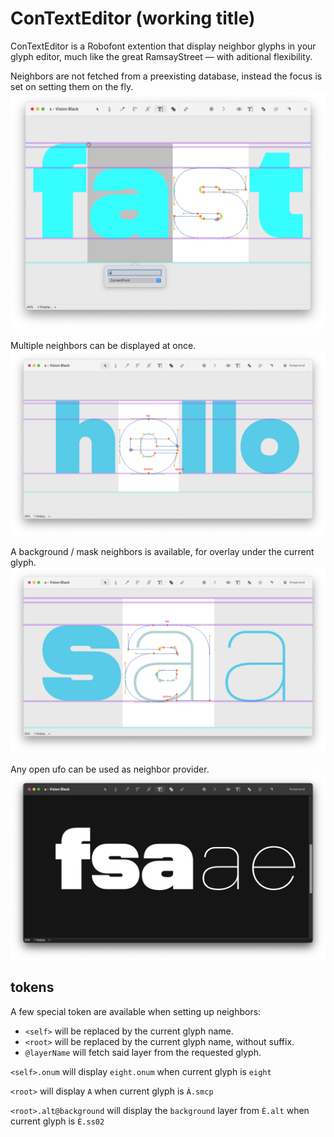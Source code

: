 # ConTextEditor (working title)

ConTextEditor is a Robofont extention that display neighbor glyphs in your glyph editor, much like the great RamsayStreet — with aditional flexibility. 

Neighbors are not fetched from a preexisting database, instead the focus is set on setting them on the fly.
![UI](https://github.com/mathieureguer/ContextEditor/blob/main/resources/screens/UI.png)


Multiple neighbors can be displayed at once.
![background](https://github.com/mathieureguer/ContextEditor/blob/main/resources/screens/multiple-neighbors.png)


A background / mask neighbors is available, for overlay under the current glyph.
![background](https://github.com/mathieureguer/ContextEditor/blob/main/resources/screens/mask-1.png)

Any open ufo can be used as neighbor provider.
![preview](https://github.com/mathieureguer/ContextEditor/blob/main/resources/screens/preview.png)


## tokens

A few special token are available when setting up neighbors:

- `<self>` will be replaced by the current glyph name. 
- `<root>` will be replaced by the current glyph name, without suffix.
- `@layerName` will fetch said layer from the requested glyph.


`<self>.onum` will display `eight.onum` when current glyph is `eight`

`<root>` will display `A` when current glyph is `À.smcp`

`<root>.alt@background` will display the `background` layer from `È.alt` when current glyph is `È.ss02`

